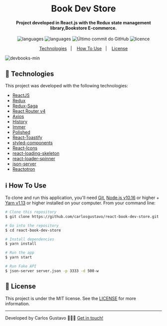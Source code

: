 
<h1 align="center">
    Book Dev Store
</h1>

<h4 align="center">
 Project developed in React.js with the Redux state management library,Bookstore E-commerce.
</h4>
<p align="center">
  <img alt="languages" src="https://img.shields.io/github/languages/top/carlosgustavo/react-book-dev-store">
  <img alt="languages" src="https://img.shields.io/github/languages/count/carlosgustavo/react-book-dev-store">
  <img alt="Último commit do GitHub" src="https://img.shields.io/github/last-commit/carlosgustavo/react-book-dev-store">
  <img alt="licence" src="https://img.shields.io/github/license/carlosgustavo/react-book-dev-store">
</p>
<p align="center">
  <a href="#rocket-technologies"">Technologies</a>&nbsp;&nbsp;&nbsp;|&nbsp;&nbsp;&nbsp;
  <a href="#information_source-how-to-use">How To Use</a>&nbsp;&nbsp;&nbsp;|&nbsp;&nbsp;&nbsp;
  <a href="#memo-license">License</a>
</p>

![devbooks-min](https://user-images.githubusercontent.com/53797220/95755312-a47b0080-0c7a-11eb-9b29-8639a93d5e3e.gif)

## :rocket: Technologies

This project was developed with the following technologies:

-  [ReactJS](https://reactjs.org/)
-  [Redux](https://redux.js.org/)
-  [Redux-Saga](https://redux-saga.js.org/)
-  [React Router v4](https://github.com/ReactTraining/react-router)
-  [Axios](https://github.com/axios/axios)
-  [History](https://www.npmjs.com/package/history)
-  [Immer](https://github.com/immerjs/immer)
-  [Polished](https://polished.js.org/)
-  [React-Toastify](https://fkhadra.github.io/react-toastify/)
-  [styled-components](https://www.styled-components.com/)
-  [React-Icons](https://react-icons.netlify.com/)
-  [react-loading-skeleton](https://github.com/dvtng/react-loading-skeleton)
-  [react-loader-spinner](https://github.com/mhnpd/react-loader-spinner)
-  [json-server](https://github.com/typicode/json-server)
-  [Reactotron](https://infinite.red/reactotron)

## :information_source: How To Use

To clone and run this application, you'll need [Git](https://git-scm.com), [Node.js v10.16](https://nodejs.org/en/) or higher + [Yarn v1.13](https://yarnpkg.com/) or higher installed on your computer. From your command line:

```bash
# Clone this repository
$ git clone https://github.com/carlosgustavo/react-book-dev-store.git

# Go into the repository
$ cd react-book-dev-store

# Install dependencies
$ yarn install

# Run the app
$ yarn start

# Run Fake API
$ json-server server.json -p 3333 -d 500-w

```

## :memo: License
This project is under the MIT license. See the [LICENSE](https://github.com/carlosgustavo/react-book-dev-store/blob/master/LICENSE) for more information.

---

Developed by Carlos Gustavo 👨🏻‍💻️ [Get in touch!](https://www.linkedin.com/in/carlos-gustavo-a71757190/)
